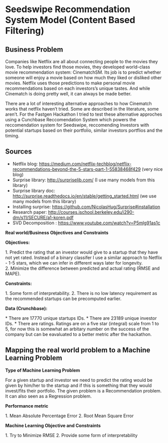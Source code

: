 # Seedswipe Recommendation System Model (Content Based Filtering)

## Business Problem

<p>Companies like Netflix are all about connecting people to the movies they love. To help investors find those movies, they developed world-class movie recommendation system: CinematchSM. Its job is to predict whether someone will enjoy a movie based on how much they liked or disliked other movies. Netflix uses those predictions to make personal movie recommendations based on each investors’s unique tastes. And while Cinematch is doing pretty well, it can always be made better.</p>

<p>There are a lot of interesting alternative approaches to how Cinematch works that netflix haven’t tried. Some are described in the literature, some aren’t. For the Fastgen Hackathon I tried to test these alternative approches using a Cunchbase Reccomendation System which powers the reccomendation system for Seedswipe, reccomending Investors with potential startups based on their portfolio, similar investors portflios and the timing.</p>


## Sources
* Netflix blog: https://medium.com/netflix-techblog/netflix-recommendations-beyond-the-5-stars-part-1-55838468f429 (very nice blog)
* Surprise library: http://surpriselib.com/ (I use many models from this library)
* Surprise library doc: http://surprise.readthedocs.io/en/stable/getting_started.html (we use many models from this library)
* Installing surprise: https://github.com/NicolasHug/Surprise#installation
* Research paper: http://courses.ischool.berkeley.edu/i290-dm/s11/SECURE/a1-koren.pdf 
* SVD Decomposition : https://www.youtube.com/watch?v=P5mlg91as1c

<p><b>Real world/Business Objectives and Constraints</b></p> 

<p><b>Objectives:</b></p>
1.	Predict the rating that an investor would give to a startup that they have not yet rated. Instead of a binary classifer I use a similar approach to Netflix - 1-5 stars, which we can infer in different ways later for longevity.<br>
2.	Minimize the difference between predicted and actual rating (RMSE and MAPE).

<p><b>Constraints:</b></p>
1.	Some form of interpretability.
2.	There is no low latency requirement as the recommended startups can be precomputed earlier.

<p><b>Data (Crunchbase):</b></p>
* There are 17770 unique startups IDs.
* There are 23189 unique investor IDs.
* There are ratings. Ratings are on a five star (integral) scale from 1 to 5, for now this is somewhat an arbitary number on the success of the company but can be eavaluated to a better metric after the hackathon.

## Mapping the real world problem to a Machine Learning Problem

<p><b>Type of Machine Learning Problem</b></p>
<p>
For a given startup and investor we need to predict the rating would be given by him/her to the startup and if this is something that they would invest/fits their portfolio. The given problem is a Recommendation problem. It can also seen as a Regression problem.
</p>

<p><b>Performance metric</b></p>
1. Mean Absolute Percentage Error
2. Root Mean Square Error


<p><b>Machine Learning Objective and Constraints</b></p>
1. Try to Minimize RMSE
2. Provide some form of interpretability